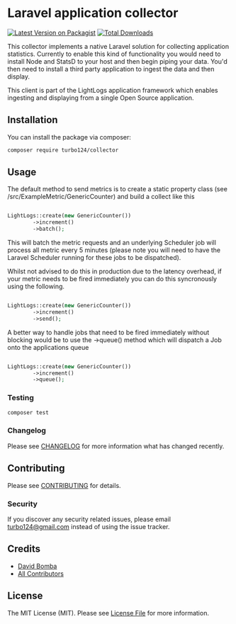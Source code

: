 # Laravel application collector

[![Latest Version on Packagist](https://img.shields.io/packagist/v/turbo124/collector.svg?style=flat-square)](https://packagist.org/packages/turbo124/collector)
[![Total Downloads](https://img.shields.io/packagist/dt/turbo124/collector.svg?style=flat-square)](https://packagist.org/packages/turbo124/collector)

This collector implements a native Laravel solution for collecting application statistics. Currently to enable this kind of functionality you would need to install Node and StatsD to your host and then begin piping your data. You'd then need to install a third party application to ingest the data and then display.

This client is part of the LightLogs application framework which enables ingesting and displaying from a single Open Source application.

## Installation

You can install the package via composer:

```bash
composer require turbo124/collector
```

## Usage
The default method to send metrics is to create a static property class (see /src/ExampleMetric/GenericCounter) and build a collect like this

``` php

LightLogs::create(new GenericCounter())
        ->increment()
        ->batch();
```

This will batch the metric requests and an underlying Scheduler job will process all metric every 5 minutes (please note you will need to have the Laravel Scheduler running for these jobs to be dispatched).

Whilst not advised to do this in production due to the latency overhead, if your metric needs to be fired immediately you can do this syncronously using the following.

``` php

LightLogs::create(new GenericCounter())
        ->increment()
        ->send();
```

A better way to handle jobs that need to be fired immediately without blocking would be to use the ->queue() method which will dispatch a Job onto the applications queue

``` php

LightLogs::create(new GenericCounter())
        ->increment()
        ->queue();
```

### Testing

``` bash
composer test
```

### Changelog

Please see [CHANGELOG](CHANGELOG.md) for more information what has changed recently.


## Contributing

Please see [CONTRIBUTING](CONTRIBUTING.md) for details.

### Security

If you discover any security related issues, please email turbo124@gmail.com instead of using the issue tracker.

## Credits

- [David Bomba](https://github.com/turbo124)
- [All Contributors](../../contributors)

## License

The MIT License (MIT). Please see [License File](LICENSE.md) for more information.

